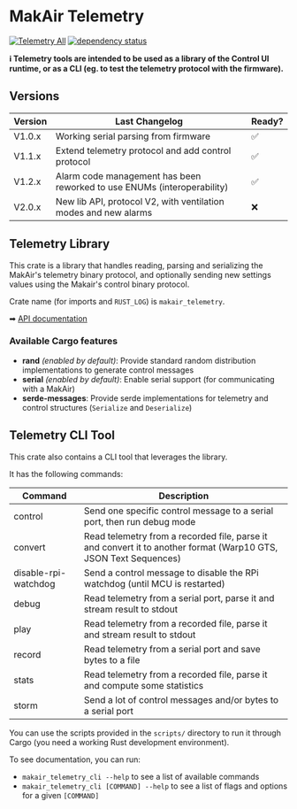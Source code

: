 # MakAir Telemetry

[![Telemetry All](https://github.com/makers-for-life/makair-telemetry/workflows/Telemetry%20All/badge.svg)](https://github.com/makers-for-life/makair-telemetry/actions?query=workflow%3A%22Telemetry+All%22) [![dependency status](https://deps.rs/repo/github/makers-for-life/makair-telemetry/status.svg)](https://deps.rs/repo/github/makers-for-life/makair-telemetry)

**ℹ️ Telemetry tools are intended to be used as a library of the Control UI runtime, or as a CLI (eg. to test the telemetry protocol with the firmware).**

## Versions

| Version | Last Changelog | Ready? |
| ------- | -------------- | ------ |
| V1.0.x | Working serial parsing from firmware | ✅
| V1.1.x | Extend telemetry protocol and add control protocol | ✅
| V1.2.x | Alarm code management has been reworked to use ENUMs (interoperability) | ✅
| V2.0.x | New lib API, protocol V2, with ventilation modes and new alarms | ❌

## Telemetry Library

This crate is a library that handles reading, parsing and serializing the MakAir's telemetry binary protocol, and optionally sending new settings values using the Makair's control binary protocol.

Crate name (for imports and `RUST_LOG`) is `makair_telemetry`.

➡ [API documentation](https://makers-for-life.github.io/makair-telemetry)

### Available Cargo features

- **rand** *(enabled by default)*: Provide standard random distribution implementations to generate control messages
- **serial** *(enabled by default)*: Enable serial support (for communicating with a MakAir)
- **serde-messages**: Provide serde implementations for telemetry and control structures (`Serialize` and `Deserialize`)

## Telemetry CLI Tool

This crate also contains a CLI tool that leverages the library.

It has the following commands:

| Command | Description |
| --- | --- |
| control | Send one specific control message to a serial port, then run debug mode |
| convert | Read telemetry from a recorded file, parse it and convert it to another format (Warp10 GTS, JSON Text Sequences) |
| disable-rpi-watchdog | Send a control message to disable the RPi watchdog (until MCU is restarted) |
| debug | Read telemetry from a serial port, parse it and stream result to stdout |
| play | Read telemetry from a recorded file, parse it and stream result to stdout |
| record | Read telemetry from a serial port and save bytes to a file |
| stats | Read telemetry from a recorded file, parse it and compute some statistics |
| storm | Send a lot of control messages and/or bytes to a serial port |

You can use the scripts provided in the `scripts/` directory to run it through Cargo (you need a working Rust development environment).

To see documentation, you can run:

- `makair_telemetry_cli --help` to see a list of available commands
- `makair_telemetry_cli [COMMAND] --help` to see a list of flags and options for a given `[COMMAND]`
